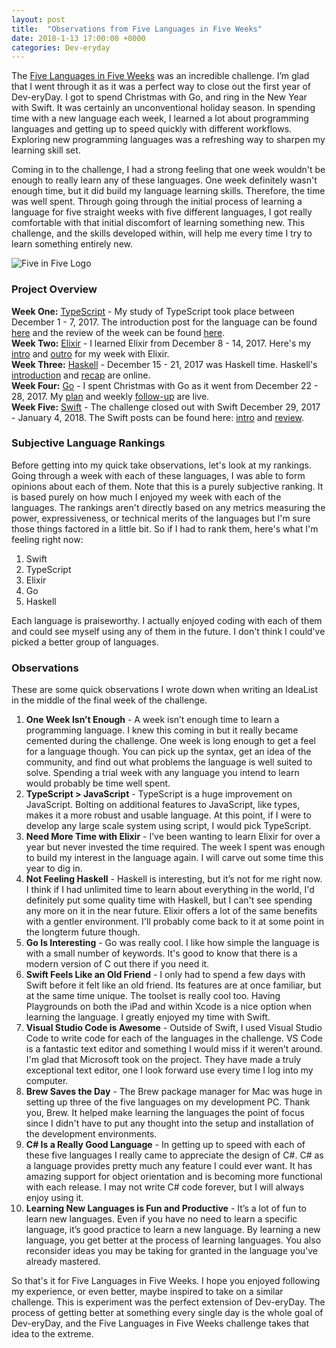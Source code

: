 ```yaml
---
layout: post
title:  "Observations from Five Languages in Five Weeks"
date: 2018-1-13 17:00:00 +0000
categories: Dev-eryday
---
```


 The [Five Languages in Five Weeks][fnf] was an incredible challenge. I’m glad that I went through it as it was a perfect way to close out the first year of Dev-eryDay. I got to spend Christmas with Go, and ring in the New Year with Swift. It was certainly an unconventional holiday season. In spending time with a new language each week, I learned a lot about programming languages and getting up to speed quickly with different workflows. Exploring new programming languages was a refreshing way to sharpen my learning skill set.

 Coming in to the challenge, I had a strong feeling that one week wouldn't be enough to really learn any of these languages. One week definitely wasn't enough time, but it did build my language learning skills. Therefore, the time was well spent. Through going through the initial process of learning a language for five straight weeks with five different languages, I got really comfortable with that initial discomfort of learning something new. This challenge, and the skills developed within, will help me every time I try to learn something entirely new.

 ![Five in Five Logo](https://farm5.staticflickr.com/4612/38776024595_61514a1287_z.jpg)

### Project Overview
 **Week One:** [TypeScript][ts] - My study of TypeScript took place between December 1 - 7, 2017. The introduction post for the language can be found [here][tspre] and the review of the week can be found [here][tspost].  
 **Week Two:** [Elixir][ex] - I learned Elixir from December 8 - 14, 2017. Here's my [intro][expre] and [outro][expost] for my week with Elixir.  
 **Week Three:** [Haskell][hs] - December 15 - 21, 2017 was Haskell time. Haskell's [introduction][hspre] and [recap][hspost] are online.  
 **Week Four:** [Go][go] - I spent Christmas with Go as it went from December 22 - 28, 2017. My [plan][gopre] and weekly [follow-up][gopost] are live.  
 **Week Five:** [Swift][sw] - The challenge closed out with Swift December 29, 2017 - January 4, 2018. The Swift posts can be found here: [intro][swpre] and [review][swpost].  

 ### Subjective Language Rankings
 Before getting into my quick take observations, let's look at my rankings. Going through a week with each of these languages, I was able to form opinions about each of them. Note that this is a purely subjective ranking. It is based purely on how much I enjoyed my week with each of the languages. The rankings aren't directly based on any metrics measuring the power, expressiveness, or technical merits of the languages but I'm sure those things factored in a little bit. So if I had to rank them, here's what I'm feeling right now:

 1. Swift
 2. TypeScript
 3. Elixir
 4. Go
 5. Haskell

 Each language is praiseworthy. I actually enjoyed coding with each of them and could see myself using any of them in the future. I don't think I could've picked a better group of languages.

### Observations

These are some quick observations I wrote down when writing an IdeaList in the middle of the final week of the challenge.
1. **One Week Isn’t Enough** - A week isn’t enough time to learn a programming language. I knew this coming in but it really became cemented during the challenge. One week is long enough to get a feel for a language though. You can pick up the syntax, get an idea of the community, and find out what problems the language is well suited to solve. Spending a trial week with any language you intend to learn would probably be time well spent.
2. **TypeScript > JavaScript** - TypeScript is a huge improvement on JavaScript. Bolting on additional features to JavaScript, like types, makes it a more robust and usable language. At this point, if I were to develop any large scale system using script, I would pick TypeScript.
3. **Need More Time with Elixir** - I’ve been wanting to learn Elixir for over a year but never invested the time required. The week I spent was enough to build my interest in the language again. I will carve out some time this year to dig in.
4. **Not Feeling Haskell** - Haskell is interesting, but it’s not for me right now. I think if I had unlimited time to learn about everything in the world, I'd definitely put some quality time with Haskell, but I can't see spending any more on it in the near future. Elixir offers a lot of the same benefits with a gentler environment. I'll probably come back to it at some point in the longterm future though.
5. **Go Is Interesting** - Go was really cool. I like how simple the language is with a small number of keywords. It's good to know that there is a modern version of C out there if you need it.
6. **Swift Feels Like an Old Friend** - I only had to spend a few days with Swift before it felt like an old friend. Its features are at once familiar, but at the same time unique. The toolset is really cool too. Having Playgrounds on both the iPad and within Xcode is a nice option when learning the language. I greatly enjoyed my time with Swift.
7. **Visual Studio Code is Awesome** - Outside of Swift, I used Visual Studio Code to write code for each of the languages in the challenge. VS Code is a fantastic text editor and something I would miss if it weren’t around. I'm glad that Microsoft took on the project. They have made a truly exceptional text editor, one I look forward use every time I log into my computer.
8. **Brew Saves the Day** - The Brew package manager for Mac was huge in setting up three of the five languages on my development PC. Thank you, Brew. It helped make learning the languages the point of focus since I didn't have to put any thought into the setup and installation of the development environments.
9. **C# Is a Really Good Language** - In getting up to speed with each of these five languages I really came to appreciate the design of C#. C# as a language provides pretty much any feature I could ever want. It has amazing support for object orientation and is becoming more functional with each release. I may not write C# code forever, but I will always enjoy using it.
10. **Learning New Languages is Fun and Productive** - It’s a lot of fun to learn new languages. Even if you have no need to learn a specific language, it’s good practice to learn a new language. By learning a new language, you get better at the process of learning languages. You also reconsider ideas you may be taking for granted in the language you've already mastered.

So that's it for Five Languages in Five Weeks. I hope you enjoyed following my experience, or even better, maybe inspired to take on a similar challenge. This is experiment was the perfect extension of Dev-eryDay. The process of getting better at something every single day is the whole goal of Dev-eryDay, and the Five Languages in Five Weeks challenge takes that idea to the extreme. 

[ts]: https://www.typescriptlang.org/
[ex]: http://elixir-lang.github.io/
[hs]: https://www.haskell.org/
[go]: https://golang.org/
[sw]: https://swift.org/
[fnf]: https://dev-eryday.com/challenge/2017/11/30/Five-Languages-in-Five-Weeks.html
[swpost]: https://dev-eryday.com/challenge/2018/01/06/Five-in-Five-Week-Five-Swift-Review.html
[swpre]: https://dev-eryday.com/challenge/2017/12/29/Week-Five-Swift.html
[tspost]: https://dev-eryday.com/challenge/2017/12/07/Five-in-Five-Week-One-TypeScript-Review.html
[tspre]: https://dev-eryday.com/challenge/2017/12/01/Week-One-TypeScript-Introduction.html
[expost]: https://dev-eryday.com/challenge/2017/12/14/Five-in-Five-Week-Two-Elixir-Review.html
[expre]: https://dev-eryday.com/challenge/2017/12/08/Week-Two-Elixir.html
[hspost]: https://dev-eryday.com/challenge/2017/12/21/Five-in-Five-Week-Three-Haskell-Review.html
[hspre]: https://dev-eryday.com/challenge/2017/12/15/Week-Three-Haskell.html
[gopost]: https://dev-eryday.com/challenge/2017/12/28/Five-in-Five-Week-Four-Go-Review.html
[gopre]: https://dev-eryday.com/challenge/2017/12/22/Week-Four-Go.html